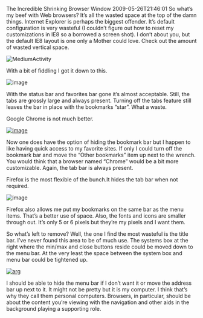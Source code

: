 The Incredible Shrinking Browser Window
2009-05-26T21:46:01
So what’s my beef with Web browsers? It’s all the wasted space at the top of the damn things. Internet Explorer is perhaps the biggest offender. It’s default configuration is very wasteful (I couldn’t figure out how to reset my customizations in IE8 so a borrowed a screen shot). I don’t about you, but the default IE8 layout is one only a Mother could love. Check out the amount of wasted vertical space.

![MediumActivity](/content/images/blog/TheIncredibleShrinkingBrowserWindow_10A43/MediumActivity.jpg)

With a bit of fiddling I got it down to this.

![image](/content/images/blog/TheIncredibleShrinkingBrowserWindow_10A43/image.png)

With the status bar and favorites bar gone it’s almost acceptable. Still, the tabs are grossly large and always present. Turning off the tabs feature still leaves the bar in place with the bookmarks “star”. What a waste.

Google Chrome is not much better.

[![image](/content/images/blog/TheIncredibleShrinkingBrowserWindow_10A43/image_thumb.png)](/content/images/blog/TheIncredibleShrinkingBrowserWindow_10A43/image_3.png)

Now one does have the option of hiding the bookmark bar but I happen to like having quick access to my favorite sites. If only I could turn off the bookmark bar and move the “Other bookmarks” item up next to the wrench. You would think that a browser named “Chrome” would be a bit more customizable. Again, the tab bar is always present. 

Firefox is the most flexible of the bunch.It hides the tab bar when not required.

![image](/content/images/blog/TheIncredibleShrinkingBrowserWindow_10A43/image_4.png)

Firefox also allows me put my bookmarks on the same bar as the menu items. That’s a better use of space. Also, the fonts and icons are smaller through out. It’s only 5 or 6 pixels but they’re my pixels and I want them.

So what’s left to remove? Well, the one I find the most wasteful is the title bar. I’ve never found this area to be of much use. The systems box at the right where the min/max and close buttons reside could be moved down to the menu bar. At the very least the space between the system box and menu bar could be tightened up.

[![arg](/content/images/blog/TheIncredibleShrinkingBrowserWindow_10A43/arg_thumb.jpg)](/content/images/blog/TheIncredibleShrinkingBrowserWindow_10A43/arg.jpg)

I should be able to hide the menu bar if I don’t want it or move the address bar up next to it. It might not be pretty but it is my computer. I think that’s why they call them personal computers. Browsers, in particular, should be about the content you’re viewing with the navigation and other aids in the background playing a supporting role.
